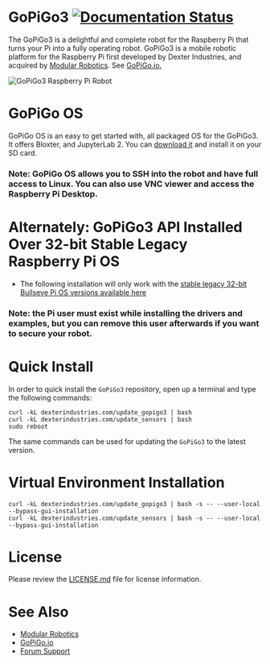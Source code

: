 # GoPiGo3 [![Documentation Status](https://readthedocs.org/projects/gopigo3/badge/?version=master)](http://gopigo3.readthedocs.io/en/latest/?badge=master)

The GoPiGo3 is a delightful and complete robot for the Raspberry Pi that turns your Pi into a fully operating robot.  GoPiGo3 is a mobile robotic platform for the Raspberry Pi first developed by Dexter Industries, and acquired by [Modular Robotics](https://modrobotics.com). See [GoPiGo.io.](https://GoPiGo.io)

![ GoPiGo3 Raspberry Pi Robot ](https://raw.githubusercontent.com/DexterInd/GoPiGo3/master/GoPiGo3_Raspberry_Pi_Robot.jpg)
# GoPiGo OS

GoPiGo OS is an easy to get started with, all packaged OS for the GoPiGo3. It offers Bloxter, and JupyterLab 2.  You can [download it](https://gopigo.io/downloads/gopigo_os) and install it on your SD card.
### Note:  GoPiGo OS allows you to SSH into the robot and have full access to Linux. You can also use VNC viewer and access the Raspberry Pi Desktop.


# Alternately: GoPiGo3 API Installed Over 32-bit Stable Legacy Raspberry Pi OS

- The following installation will only work with the [stable legacy 32-bit Bullseye Pi OS versions available here](https://www.raspberrypi.com/software/operating-systems/#raspberry-pi-os-legacy)
### Note: the Pi user must exist while installing the drivers and examples, but you can remove this user afterwards if you want to secure your robot.
 
# Quick Install

In order to quick install the `GoPiGo3` repository, open up a terminal and type the following commands:
```
curl -kL dexterindustries.com/update_gopigo3 | bash
curl -kL dexterindustries.com/update_sensors | bash
sudo reboot
```

The same commands can be used for updating the `GoPiGo3` to the latest version.

# Virtual Environment Installation

```
curl -kL dexterindustries.com/update_gopigo3 | bash -s -- --user-local --bypass-gui-installation
curl -kL dexterindustries.com/update_sensors | bash -s -- --user-local --bypass-gui-installation
```




# License

Please review the [LICENSE.md] file for license information.

[LICENSE.md]: ./LICENSE.md

# See Also

- [Modular Robotics](https://modrobotics.com)
- [GoPiGo.io](https://gopigo.io)
- [Forum Support](https://forum.dexterindustries.com/c/gopigo)
